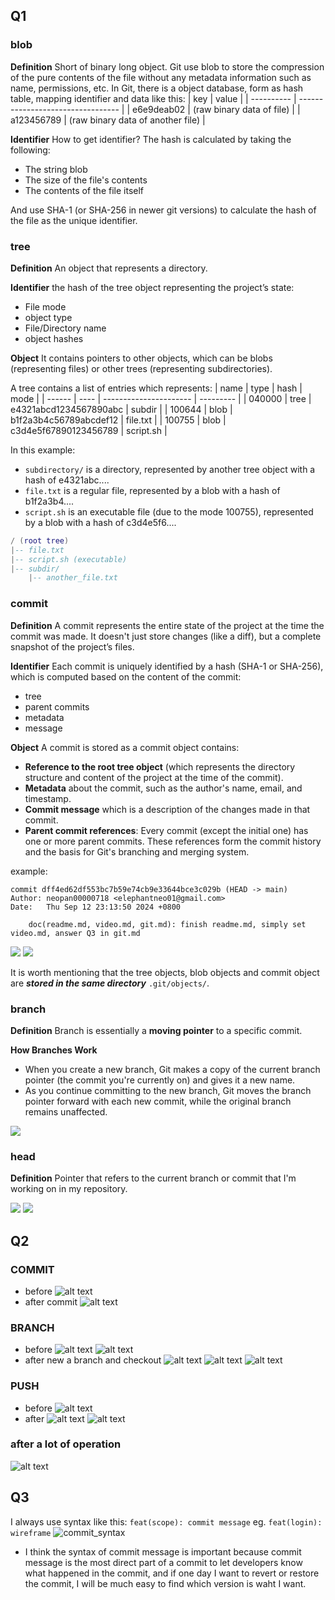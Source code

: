 ## Q1
### blob
__Definition__
Short of binary long object. Git use blob to store the compression of the pure contents of the file without any metadata information such as name, permissions, etc. In Git, there is a object database, form as hash table, mapping identifier and data like this:
| key        | value                             |
| ---------- | --------------------------------- |
| e6e9deab02 | (raw binary data of file)         |
| a123456789 | (raw binary data of another file) |

__Identifier__
How to get identifier? The hash is calculated by taking the following:
+ The string blob
+ The size of the file's contents
+ The contents of the file itself

And use SHA-1 (or SHA-256 in newer git versions) to calculate the hash of the file as the unique identifier.

### tree 
__Definition__
An object that represents a directory. 

__Identifier__
the hash of the tree object representing the project’s state:
+ File mode
+ object type
+ File/Directory name
+ object hashes
    
__Object__
It contains pointers to other objects, which can be blobs (representing files) or other trees (representing subdirectories).

A tree contains a list of entries which represents:
| name   | type | hash                   | mode      |
| ------ | ---- | ---------------------- | --------- |
| 040000 | tree | e4321abcd1234567890abc | subdir    |
| 100644 | blob | b1f2a3b4c56789abcdef12 | file.txt  |
| 100755 | blob | c3d4e5f67890123456789  | script.sh |

In this example:
+ `subdirectory/` is a directory, represented by another tree object with a hash of e4321abc....
+ `file.txt` is a regular file, represented by a blob with a hash of b1f2a3b4....
+ `script.sh` is an executable file (due to the mode 100755), represented by a blob with a hash of c3d4e5f6....

```lua
/ (root tree)
|-- file.txt
|-- script.sh (executable)
|-- subdir/
    |-- another_file.txt
```


### commit
__Definition__
A commit represents the entire state of the project at the time the commit was made. It doesn't just store changes (like a diff), but a complete snapshot of the project’s files.

__Identifier__
Each commit is uniquely identified by a hash (SHA-1 or SHA-256), which is computed based on the content of the commit: 
+ tree
+ parent commits
+ metadata
+ message

__Object__
A commit is stored as a commit object contains:
+ __Reference to the root tree object__ (which represents the directory structure and content of the project at the time of the commit).
+ __Metadata__ about the commit, such as the author's name, email, and timestamp.
+ __Commit message__ which is a description of the changes made in that commit.
+ __Parent commit references__: Every commit (except the initial one) has one or more parent commits. These references form the commit history and the basis for Git's branching and merging system.

example:
```
commit dff4ed62df553bc7b59e74cb9e33644bce3c029b (HEAD -> main)
Author: neopan00000718 <elephantneo01@gmail.com>
Date:   Thu Sep 12 23:13:50 2024 +0800

    doc(readme.md, video.md, git.md): finish readme.md, simply set video.md, answer Q3 in git.md
```
![](./images/commit-and-tree.png)
![](./images/commits-and-parents.png)

It is worth mentioning that the tree objects, blob objects and commit object are ___stored in the same directory___ `.git/objects/`.

### branch
__Definition__
Branch is essentially a __moving pointer__ to a specific commit.

__How Branches Work__
+ When you create a new branch, Git makes a copy of the current branch pointer (the commit you're currently on) and gives it a new name.
+ As you continue committing to the new branch, Git moves the branch pointer forward with each new commit, while the original branch remains unaffected.

![](./images/two-branches.png)


### head
__Definition__
Pointer that refers to the current branch or commit that I'm working on in my repository.

![](./images/branch-and-history.png)
![](./images/head-to-master.png)


## Q2
### COMMIT
* before
    ![alt text](image.png)
* after commit
    ![alt text](image-1.png)

### BRANCH
* before
    ![alt text](image-2.png)
    ![alt text](image-5.png)
* after new a branch and checkout 
    ![alt text](image-7.png)
    ![alt text](image-6.png)
    ![alt text](image-8.png)

### PUSH
* before
    ![alt text](image-11.png)
* after
    ![alt text](image-10.png)
    ![alt text](image-12.png)

### after a lot of operation
![alt text](image-13.png)

## Q3
I always use syntax like this:
`feat(scope): commit message`
eg. `feat(login): wireframe`
![commit_syntax](./images/commit_syntax.png)

* I think the syntax of commit message is important because commit message is the most direct part of a commit to let developers know what happened in the commit, and if one day I want to revert or restore the commit, I will be much easy to find which version is waht I want.